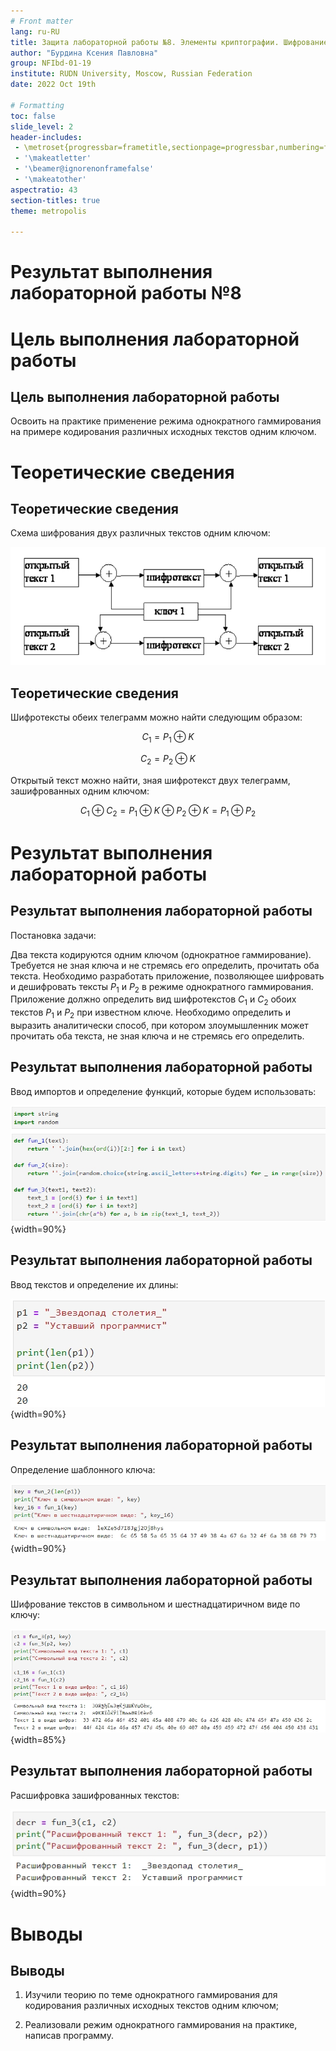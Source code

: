 ```yaml
---
# Front matter
lang: ru-RU
title: Защита лабораторной работы №8. Элементы криптографии. Шифрование (кодирование) различных исходных текстов одним ключом 
author: "Бурдина Ксения Павловна"
group: NFIbd-01-19
institute: RUDN University, Moscow, Russian Federation
date: 2022 Oct 19th

# Formatting
toc: false
slide_level: 2
header-includes: 
 - \metroset{progressbar=frametitle,sectionpage=progressbar,numbering=fraction}
 - '\makeatletter'
 - '\beamer@ignorenonframefalse'
 - '\makeatother'
aspectratio: 43
section-titles: true
theme: metropolis

---
```


# Результат выполнения лабораторной работы №8

# Цель выполнения лабораторной работы 

## Цель выполнения лабораторной работы

Освоить на практике применение режима однократного гаммирования на примере кодирования различных исходных текстов одним ключом.

# Теоретические сведения

## Теоретические сведения

Схема шифрования двух различных текстов одним ключом:

![Шифрование двух текстов одним ключом](screens/0.jpg)

## Теоретические сведения

Шифротексты обеих телеграмм можно найти следующим образом:

$$C_1 = P_1 \oplus K$$

$$C_2 = P_2 \oplus K$$

Открытый текст можно найти, зная шифротекст двух телеграмм, зашифрованных одним ключом:

$$C_1 \oplus C_2 = P_1 \oplus K \oplus P_2 \oplus K = P_1 \oplus P_2$$

# Результат выполнения лабораторной работы

## Результат выполнения лабораторной работы

Постановка задачи:

Два текста кодируются одним ключом (однократное гаммирование). Требуется не зная ключа и не стремясь его определить, прочитать оба текста. Необходимо разработать приложение, позволяющее шифровать и дешифровать тексты $P_1$ и $P_2$ в режиме однократного гаммирования. Приложение должно определить вид шифротекстов $C_1$ и $C_2$ обоих текстов $P_1$ и $P_2$ при известном ключе. Необходимо определить и выразить аналитически способ, при котором злоумышленник может прочитать оба текста, не зная ключа и не стремясь его определить.

## Результат выполнения лабораторной работы

Ввод импортов и определение функций, которые будем использовать:

![Ввод импортов и написание функций](screens/10.jpg){width=90%}

## Результат выполнения лабораторной работы

Ввод текстов и определение их длины:

![Ввод текстов](screens/11.jpg){width=90%}

## Результат выполнения лабораторной работы

Определение шаблонного ключа:

![Определение ключа](screens/12.jpg){width=90%}

## Результат выполнения лабораторной работы

Шифрование текстов в символьном и шестнадцатиричном виде по ключу:

![Шифрование текстов](screens/13.jpg){width=85%}

## Результат выполнения лабораторной работы

Расшифровка зашифрованных текстов:

![Расшифровка текстов](screens/14.jpg){width=90%}

# Выводы

## Выводы

1. Изучили теорию по теме однократного гаммирования для кодирования различных исходных текстов одним ключом;

2. Реализовали режим однократного гаммирования на практике, написав программу.
